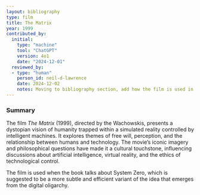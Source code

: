 ```yaml
---
layout: bibliography
type: film
title: The Matrix
year: 1999
contributed_by:
  initial:
    type: "machine"
    tool: "ChatGPT"
    version: 4o1
    date: "2024-12-01"
  reviewed_by:
  - type: "human"
	person_id: neil-d-lawrence
	date: 2024-12-02
	notes: Moving to bibliography section, add how the film is used in the book.
---
```


### Summary

The film *The Matrix* (1999), directed by the Wachowskis, presents a dystopian vision of humanity trapped within a simulated reality controlled by intelligent machines. It explores themes of free will, perception, and the relationship between humans and technology. The movie’s iconic imagery and philosophical questions have made it a cultural touchstone, influencing discussions about artificial intelligence, virtual reality, and the ethics of technological control.

The film is used when the book talks about System Zero, which is suggested to be a more subtle and efficient variant of the idea that emerges from the digital oligarchy.
